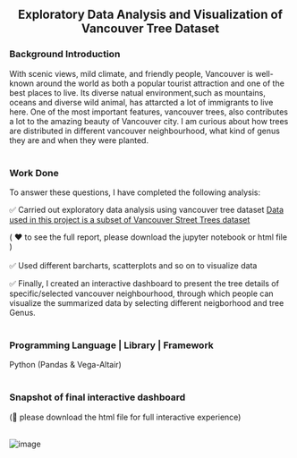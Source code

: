 
<div align="center">
  <h2>Exploratory Data Analysis and Visualization of Vancouver Tree Dataset</h2>
</div>

<div>
  <h3>Background Introduction</h3>
</div>
With scenic views, mild climate, and friendly people, Vancouver is well-known around the world as both a popular tourist attraction and one of the best places to live. Its diverse natual environment,such as mountains, oceans and diverse wild animal, has attarcted a lot of immigrants to live here. One of the most important features, vancouver trees, also contributes a lot to the amazing beauty of Vancouver city. I am curious about how trees are distributed in different vancouver neighbourhood, what kind of genus they are and when they were planted.
<br>
<br>
<div>
  <h3>Work Done</h3>
</div>

To answer these questions, I have completed the following analysis:

:white_check_mark: Carried out exploratory data analysis using vancouver tree dataset [Data used in this project is a subset of Vancouver Street Trees dataset](https://opendata.vancouver.ca/explore/dataset/street-trees/information/?disjunctive.species_name&disjunctive.common_name&disjunctive.height_range_id&disjunctive.on_street&disjunctive.neighbourhood_name)


( :heart: to see the full report, please download the jupyter notebook or html file )
<br>
<br>
:white_check_mark: Used different barcharts, scatterplots and so on to visualize data

:white_check_mark: Finally, I created an interactive dashboard to present the tree details of specific/selected vancouver neighbourhood, through which people can visualize the summarized data by selecting different neigborhood and tree Genus. 
<br>
<br>
<div>
  <h3>Programming Language | Library | Framework</h3>
</div>
Python (Pandas & Vega-Altair)
<br>
<br>
<div>
  <h3>Snapshot of final interactive dashboard</h3>
</div>
(🙂 please download the html file for full interactive experience) 
<br>
<br>

![image](https://github.com/EmilyXu0427/Vancouver_Tree_Dataset_Analysis_and_Visualization/assets/155400414/5921c1f6-659e-4b47-96bc-3f4863a71474)




